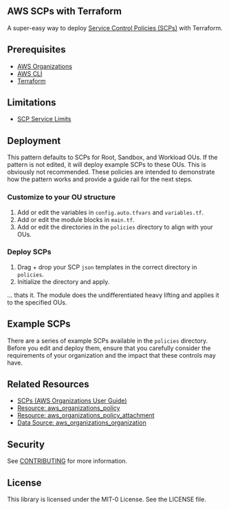 ## AWS SCPs with Terraform

A super-easy way to deploy [Service Control Policies (SCPs)](https://docs.aws.amazon.com/organizations/latest/userguide/orgs_manage_policies_scps.html) with Terraform.

## Prerequisites

- [AWS Organizations](https://docs.aws.amazon.com/organizations/latest/userguide/orgs_introduction.html)
- [AWS CLI](https://docs.aws.amazon.com/cli/latest/userguide/getting-started-install.html)
- [Terraform](https://learn.hashicorp.com/tutorials/terraform/install-cli)

## Limitations

- [SCP Service Limits](https://docs.aws.amazon.com/organizations/latest/userguide/orgs_reference_limits.html) 

## Deployment
This pattern defaults to SCPs for Root, Sandbox, and Workload OUs. If the pattern is not edited, it will deploy example SCPs to these OUs. This is obviously not recommended. These policies are intended to demonstrate how the pattern works and provide a guide rail for the next steps. 

### Customize to your OU structure
1. Add or edit the variables in `config.auto.tfvars` and `variables.tf`.
2. Add or edit the module blocks in `main.tf`.
3. Add or edit the directories in the `policies` directory to align with your OUs.

### Deploy SCPs
1. Drag + drop your SCP `json` templates in the correct directory in `policies`. 
2. Initialize the directory and apply. 

... thats it. The module does the undifferentiated heavy lifting and applies it to the specified OUs. 

## Example SCPs

There are a series of example SCPs available in the `policies` directory. Before you edit and deploy them, ensure that you carefully consider the requirements of your organization and the impact that these controls may have. 

## Related Resources

- [SCPs (AWS Organizations User Guide)](https://docs.aws.amazon.com/organizations/latest/userguide/orgs_manage_policies_scps.html)
- [Resource: aws_organizations_policy](https://registry.terraform.io/providers/hashicorp/aws/latest/docs/resources/organizations_policy)
- [Resource: aws_organizations_policy_attachment](https://registry.terraform.io/providers/hashicorp/aws/latest/docs/resources/organizations_policy_attachment)
- [Data Source: aws_organizations_organization](https://registry.terraform.io/providers/hashicorp/aws/latest/docs/data-sources/organizations_organization)

## Security

See [CONTRIBUTING](CONTRIBUTING.md#security-issue-notifications) for more information.

## License

This library is licensed under the MIT-0 License. See the LICENSE file.

